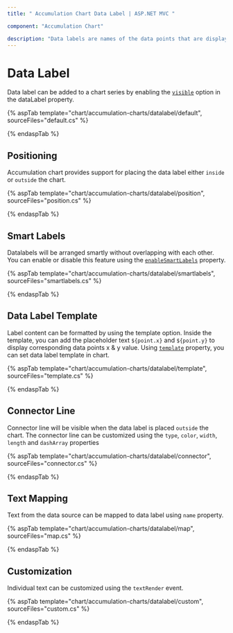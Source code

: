 ```yaml
---
title: " Accumulation Chart Data Label | ASP.NET MVC "

component: "Accumulation Chart"

description: "Data labels are names of the data points that are displayed on the x-axis of a chart and also used to highlight important data points"
---
```


# Data Label

Data label can be added to a chart series by enabling the [`visible`](https://help.syncfusion.com/cr/aspnetcore-js2/Syncfusion.EJ2.Charts.AccumulationDataLabelSettings.html#Syncfusion_EJ2_Charts_AccumulationDataLabelSettings_Visible)
option in the dataLabel property.

{% aspTab template="chart/accumulation-charts/datalabel/default", sourceFiles="default.cs" %}

{% endaspTab %}

## Positioning

Accumulation chart provides support for placing the data label either `inside` or `outside` the chart.

{% aspTab template="chart/accumulation-charts/datalabel/position", sourceFiles="position.cs" %}

{% endaspTab %}

## Smart Labels

Datalabels will be arranged smartly without overlapping with each other. You can enable or disable this feature using
the [`enableSmartLabels`](https://help.syncfusion.com/cr/aspnetcore-js2/Syncfusion.EJ2.Charts.AccumulationChart.html#Syncfusion_EJ2_Charts_AccumulationChart_EnableSmartLabels)
property.

{% aspTab template="chart/accumulation-charts/datalabel/smartlabels", sourceFiles="smartlabels.cs" %}

{% endaspTab %}

## Data Label Template

Label content can be formatted by using the template option. Inside the template, you can add the placeholder text
`${point.x}` and `${point.y}` to display corresponding data points x & y value. Using
[`template`](https://help.syncfusion.com/cr/aspnetcore-js2/Syncfusion.EJ2.Charts.AccumulationDataLabelSettings.html#Syncfusion_EJ2_Charts_AccumulationDataLabelSettings_Template)
property, you can set data label template in chart.

{% aspTab template="chart/accumulation-charts/datalabel/template", sourceFiles="template.cs" %}

{% endaspTab %}

## Connector Line

Connector line will be visible when the data label is placed `outside` the chart.
The connector line can be customized using the `type`, `color`, `width`, `length` and `dashArray` properties

{% aspTab template="chart/accumulation-charts/datalabel/connector", sourceFiles="connector.cs" %}

{% endaspTab %}

## Text Mapping

Text from the data source can be mapped to data label using `name` property.

{% aspTab template="chart/accumulation-charts/datalabel/map", sourceFiles="map.cs" %}

{% endaspTab %}

## Customization

Individual text can be customized using the `textRender` event.

{% aspTab template="chart/accumulation-charts/datalabel/custom", sourceFiles="custom.cs" %}

{% endaspTab %}